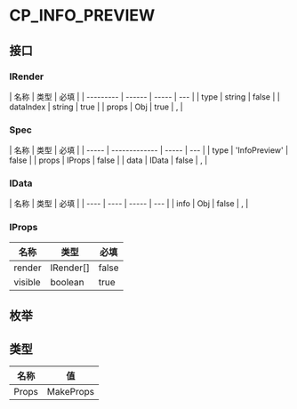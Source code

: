 # CP_INFO_PREVIEW

## 接口

### IRender

| 名称      | 类型   | 必填  |
| --------- | ------ | ----- | --- |
| type      | string | false |
| dataIndex | string | true  |
| props     | Obj    | true  | ,   |

### Spec

| 名称  | 类型          | 必填  |
| ----- | ------------- | ----- | --- |
| type  | 'InfoPreview' | false |
| props | IProps        | false |
| data  | IData         | false | ,   |

### IData

| 名称 | 类型 | 必填  |
| ---- | ---- | ----- | --- |
| info | Obj  | false | ,   |

### IProps

| 名称    | 类型      | 必填  |
| ------- | --------- | ----- |
| render  | IRender[] | false |
| visible | boolean   | true  |

## 枚举

## 类型

| 名称  | 值              |
| ----- | --------------- |
| Props | MakeProps<Spec> |
